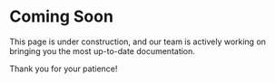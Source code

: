 # Coming Soon

This page is under construction, and our team is actively working on bringing you the most up-to-date documentation.

Thank you for your patience!
